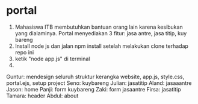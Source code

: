 # portal

1. Mahasiswa ITB membutuhkan bantuan orang lain karena kesibukan yang dialaminya. Portal menyediakan 3 fitur: jasa antre, jasa titip, kuy bareng
2. Install node js dan jalan npm install setelah melakukan clone terhadap repo ini
3. ketik "node app.js" di terminal
4.
Guntur: mendesign seluruh struktur kerangka website, app.js, style.css, portal.ejs, setup project
Seno: kuybareng
Julian: jasatitip
Aland: jasaaantre
Jason: home
Panji: form kuybareng
Zaki: form jasaantre
Firsa: jasatitip
Tamara: header
Abdul: about
